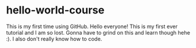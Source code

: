# hello-world-course
This is my first time using GitHub.
Hello everyone!
This is my first ever tutorial and I am so lost.
Gonna have to grind on this and learn though hehe :).
I also don't really know how to code.
